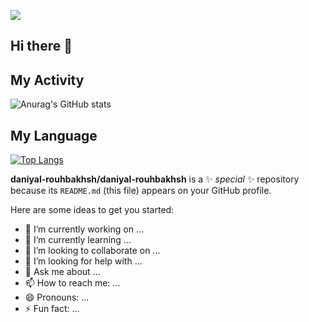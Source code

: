 <img src="https://user-images.githubusercontent.com/74038190/212749171-b84692a8-2b04-4e3b-93ca-ac14705da224.gif" align="center"></img>


## Hi there 👋

## My Activity
![Anurag's GitHub stats](https://github-readme-stats.vercel.app/api?username=daniyal-rouhbakhsh&show_icons=true&theme=dark)

## My Language
[![Top Langs](https://github-readme-stats.vercel.app/api/top-langs/?username=daniyal-rouhbakhsh&layout=donut-vertical)](https://github.com/anuraghazra/github-readme-stats)


**daniyal-rouhbakhsh/daniyal-rouhbakhsh** is a ✨ _special_ ✨ repository because its `README.md` (this file) appears on your GitHub profile.

Here are some ideas to get you started:

- 🔭 I’m currently working on ...
- 🌱 I’m currently learning ...
- 👯 I’m looking to collaborate on ...
- 🤔 I’m looking for help with ...
- 💬 Ask me about ...
- 📫 How to reach me: ...
- 😄 Pronouns: ...
- ⚡ Fun fact: ...

